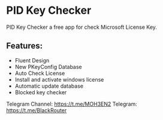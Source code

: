 # PID Key Checker

PID Key Checker a free app for check Microsoft License Key.

## Features:
- Fluent Design
- New PKeyConfig Database
- Auto Check License
- Install and activate windows license
- Automatic update database
- Blocked key checker

Telegram Channel: https://t.me/MOH3EN2
Telegram: https://t.me/BlackRouter

